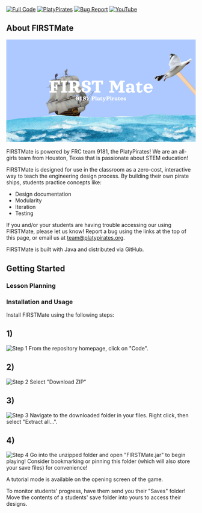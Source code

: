 <!-- Shields -->
[![Full Code][code-shield]][code-url]
[![PlatyPirates][team-shield]][team-url]
[![Bug Report][bug-shield]][bug-url]
[![YouTube][youtube-shield]][youtube-url]

## About FIRSTMate

[![Product Name Screen Shot][screenshot]][code-url]

FIRSTMate is powered by FRC team 9181, the PlatyPirates! We are an all-girls team from Houston, Texas that is passionate about STEM education!

FIRSTMate is designed for use in the classroom as a zero-cost, interactive way to teach the engineering design process. By building their own pirate ships, students practice concepts like:
* Design documentation
* Modularity
* Iteration
* Testing

If you and/or your students are having trouble accessing our using FIRSTMate, please let us know! Report a bug using the links at the top of this page, or email us at team@platypirates.org.

FIRSTMate is built with Java and distributed via GitHub. 

## Getting Started
### Lesson Planning
### Installation and Usage
Install FIRSTMate using the following steps:

## 1)
![Step 1][installation-1]
From the repository homepage, click on "Code".

## 2)
![Step 2][installation-2]
Select "Download ZIP"

## 3)
![Step 3][installation-3]
Navigate to the downloaded folder in your files. Right click, then select "Extract all...".

## 4)
![Step 4][installation-4]
Go into the unzipped folder and open "FIRSTMate.jar" to begin playing! Consider bookmarking or pinning this folder (which will also store your save files) for convenience!

A tutorial mode is available on the opening screen of the game.

To monitor students' progress, have them send you their "Saves" folder! Move the contents of a students' save folder into yours to access their designs.

<!-- Links and Images -->
[code-url]: https://github.com/elleryellery/FIRSTMate
[code-shield]: https://img.shields.io/badge/View_Full_Code-→-maroon?style=for-the-badge
[team-url]: platypirates.org
[team-shield]: https://img.shields.io/badge/About_9181_PlatyPirates-→-maroon?style=for-the-badge
[bug-url]: https://github.com/elleryellery/FIRSTMate/issues/new
[bug-shield]: https://img.shields.io/badge/Report_A_Bug-→-maroon?style=for-the-badge
[youtube-url]: https://www.youtube.com/@PlatyPirates
[youtube-shield]: https://img.shields.io/badge/Visit_Our_YouTube_Channel-→-maroon?style=for-the-badge
[screenshot]: FIRSTMate-Assets/FIRSTMate-Logo.png
[installation-1]: FIRSTMate-Assets/FIRSTMate-installation-1.png
[installation-2]: FIRSTMate-Assets/FIRSTMate-installation-2.png
[installation-3]: FIRSTMate-Assets/FIRSTMate-installation-3.png
[installation-4]: FIRSTMate-Assets/FIRSTMate-installation-4.png

